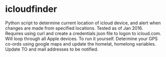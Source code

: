 # icloudfinder
Python script to determine current location of icloud device, and alert when changes are made from specified locations. Tested as of Jan 2016. Requires using curl and create a credentials json file to logon to icloud.com. Will loop through all Apple devices. To run it yourself. Determine your GPS co-ords using google maps and update the homelat, homelong variables. Update TO and mail addresses to be notified.

